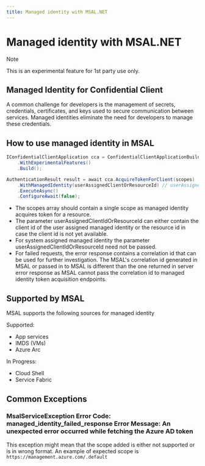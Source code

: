 ```yaml
---
title: Managed identity with MSAL.NET
---
```


# Managed identity with MSAL.NET

>[!NOTE]
>This is an experimental feature for 1st party use only.

## Managed Identity for Confidential Client

A common challenge for developers is the management of secrets, credentials, certificates, and keys used to secure communication between services. Managed identities eliminate the need for developers to manage these credentials.

## How to use managed identity in MSAL

```csharp
IConfidentialClientApplication cca = ConfidentialClientApplicationBuilder.Create(clientId)
    .WithExperimentalFeatures()
    .Build();

AuthenticationResult result = await cca.AcquireTokenForClient(scopes)
    .WithManagedIdentity(userAssignedClientOrResourceId) // userAssignedClientIdOrResourceId is optional. To be provided only in case of user assigned managed identity.
    .ExecuteAsync()
    .ConfigureAwait(false);
```

* The scopes array should contain a single scope as managed identity acquires token for a resource.
* The parameter userAssignedClientIdOrResourceId can either contain the client id of the user assigned managed identity or the resource id in case the client id is not yet available.
* For system assigned managed identity the parameter userAssignedClientIdOrResourceId need not be passed.
* For failed requests, the error response contains a correlation id that can be used for further investigation. The MSAL's correlation id generated in MSAL or passed in to MSAL is different than the one returned in server error response as MSAL cannot pass the correlation id to managed identity token acquisition endpoints.

## Supported by MSAL

MSAL supports the following sources for managed identity

Supported:

* App services
* IMDS (VMs)
* Azure Arc

In Progress:

* Cloud Shell
* Service Fabric

## Common Exceptions

### MsalServiceException Error Code: managed_identity_failed_response Error Message: An unexpected error occurred while fetching the Azure AD token

This exception might mean that the scope added is either not supported or is in wrong format. An example of expected scope is `https://management.azure.com/.default`